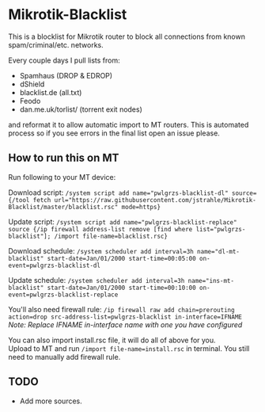 # Mikrotik-Blacklist
This is a blocklist for Mikrotik router to block all connections from known spam/criminal/etc. networks.

Every couple days I pull lists from:
- Spamhaus (DROP & EDROP)
- dShield  
- blacklist.de (all.txt)
- Feodo
- dan.me.uk/torlist/ (torrent exit nodes)

and reformat it to allow automatic import to MT routers. This is automated process so if you see errors in the final list open an issue please.

## How to run this on MT
Run following to your MT device:

Download script:
`/system script add name="pwlgrzs-blacklist-dl" source={/tool fetch url="https://raw.githubusercontent.com/jstrahle/Mikrotik-Blacklist/master/blacklist.rsc" mode=https}`

Update script:
`/system script add name="pwlgrzs-blacklist-replace" source {/ip firewall address-list remove [find where list="pwlgrzs-blacklist"]; /import file-name=blacklist.rsc}`

Download schedule:
`/system scheduler add interval=3h name="dl-mt-blacklist" start-date=Jan/01/2000 start-time=00:05:00 on-event=pwlgrzs-blacklist-dl`

Update schedule:
`/system scheduler add interval=3h name="ins-mt-blacklist" start-date=Jan/01/2000 start-time=00:10:00 on-event=pwlgrzs-blacklist-replace`

You'll also need firewall rule:
`/ip firewall raw add chain=prerouting action=drop src-address-list=pwlgrzs-blacklist in-interface=IFNAME`  
*Note: Replace IFNAME in-interface name with one you have configured*

You can also import install.rsc file, it will do all of above for you.  
Upload to MT and run `/import file-name=install.rsc` in terminal. You still need to manually add firewall rule.

## TODO
 - Add more sources.

